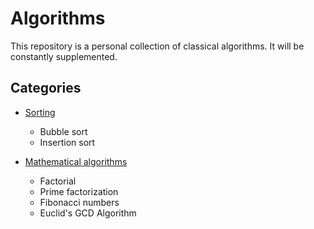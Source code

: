 # Algorithms

This repository is a personal collection of classical algorithms. It will be constantly supplemented.

## Categories

* [Sorting](/sorting)
	* Bubble sort
	* Insertion sort

* [Mathematical algorithms](/math)
	* Factorial
	* Prime factorization
	* Fibonacci numbers
	* Euclid's GCD Algorithm
